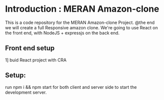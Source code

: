 # Introduction : MERAN Amazon-clone
This is a code repository for the MERAN Amazon-clone Project.
@the end we will create a full Responsive amazon clone. We're going to use React on the front end, with NodeJS + expressjs  on the back end.

## Front end setup

1] buid React project with CRA

## Setup:

run npm i && npm start for both client and server side to start the development server.
